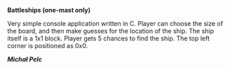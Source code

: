 <b>Battleships (one-mast only)</b>

Very simple console application written in C. Player can choose the size of the board, and then make guesses for the location of the ship.
The ship itself is a 1x1 block.
Player gets 5 chances to find the ship. The top left corner is positioned as 0x0.

<b><i>Michał Pelc</b></i>
